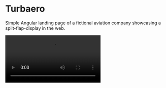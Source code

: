 # Turbaero

Simple Angular landing page of a fictional aviation company showcasing a split-flap-display in the web.


![Demo Video](/src/assets/split-flap-display-showcase.mov)